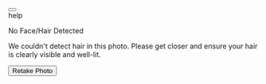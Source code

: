 <!DOCTYPE html>

<html lang="en"><head>
<meta charset="utf-8"/>
<meta content="width=device-width, initial-scale=1.0" name="viewport"/>
<title>No Hair Detected</title>
<script src="https://cdn.tailwindcss.com?plugins=forms,container-queries"></script>
<link href="https://fonts.googleapis.com/css2?family=Manrope:wght@400;500;600;700;800&amp;display=swap" rel="stylesheet"/>
<link href="https://fonts.googleapis.com/css2?family=Material+Symbols+Outlined" rel="stylesheet"/>
<script>
        tailwind.config = {
            darkMode: "class",
            theme: {
                extend: {
                    colors: {
                        "primary": "#13ec92",
                        "background-light": "#f6f8f7",
                        "background-dark": "#10221a",
                    },
                    fontFamily: {
                        "display": ["Manrope", "sans-serif"]
                    },
                    borderRadius: {
                        "DEFAULT": "0.25rem",
                        "lg": "0.5rem",
                        "xl": "0.75rem",
                        "full": "9999px"
                    },
                },
            },
        }
    </script>
<style>
        .material-symbols-outlined {
            font-variation-settings: 'FILL' 0, 'wght' 400, 'GRAD' 0, 'opsz' 24;
        }
    </style>
<style>
    body {
      min-height: max(884px, 100dvh);
    }
  </style>
  </head>
<body class="font-display">
<div class="relative flex h-[812px] min-h-screen w-full flex-col bg-background-light dark:bg-background-dark group/design-root overflow-x-hidden">
<!-- Background content placeholder -->
<div class="flex-1 bg-center bg-no-repeat bg-cover" data-alt="A blurred photo of a person, representing the photo upload screen in the background." style="background-image: url('https://lh3.googleusercontent.com/aida-public/AB6AXuAnVLGTALApX3HKeOC1fs8k4LH881FZHH1Kh-X31pM3t3EkfKjYhblzncbmNuoFHxyUHf4KGYQTHiaYRSyyUIFQsJ6fxU-6NT2yPeeS9URVWyTNpaa2mwFDswJTSz67wmykJyF2XSEoG5RekC7SFfZxztw_mXZidP9fcatEwKMTfOicN-fjwLG3Y1vX_nswoWF1uS0M-rv-dK3OcRWGwD97FLF0o418iZ93BG8O_lymv2ydSpM6R1uJVylEAwWUffmlS_e_INh5F_cO');"></div>
<!-- Scrim -->
<div class="absolute inset-0 flex h-full w-full flex-col justify-end items-stretch bg-black/60">
<!-- BottomSheet/Modal Container -->
<div class="flex flex-col items-stretch bg-background-light dark:bg-background-dark rounded-t-xl">
<!-- BottomSheetHandle -->
<button class="flex h-5 w-full items-center justify-center pt-3 pb-1">
<div class="h-1 w-9 rounded-full bg-gray-200 dark:bg-gray-700"></div>
</button>
<!-- EmptyState Content -->
<div class="flex flex-col px-6 py-6 font-display">
<div class="flex flex-col items-center gap-6">
<div class="flex items-center justify-center w-16 h-16 rounded-full bg-primary/20">
<span class="material-symbols-outlined text-4xl text-primary">
                                help
                            </span>
</div>
<div class="flex max-w-md flex-col items-center gap-2 text-center">
<p class="text-xl font-bold leading-tight tracking-[-0.015em] text-gray-900 dark:text-white">No Face/Hair Detected</p>
<p class="text-base font-normal leading-normal text-gray-600 dark:text-gray-300">We couldn't detect hair in this photo. Please get closer and ensure your hair is clearly visible and well-lit.</p>
</div>
<button class="flex w-full min-w-[84px] max-w-md cursor-pointer items-center justify-center overflow-hidden rounded-xl h-12 px-4 bg-primary text-gray-900 text-base font-bold leading-normal tracking-[0.015em]">
<span class="truncate">Retake Photo</span>
</button>
</div>
</div>
</div>
</div>
</div>
</body></html>